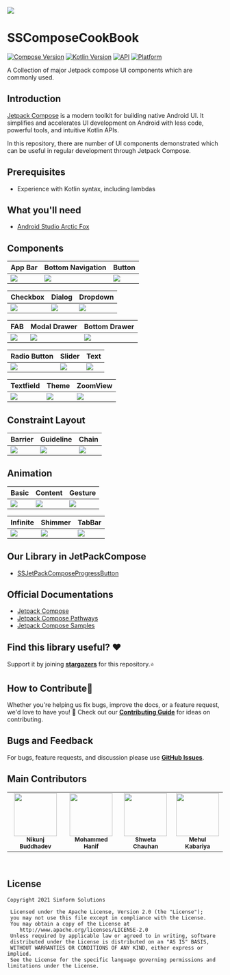 ![](/gif/Compose_Banner.png)

# SSComposeCookBook

[![Compose Version](https://img.shields.io/badge/Jetpack%20Compose-1.0.1-brightengreen)](https://img.shields.io/badge/Jetpack%20Compose-1.0.0-brightengreen)
[![Kotlin Version](https://img.shields.io/badge/Kotlin-v1.5.21-blue.svg)](https://kotlinlang.org)
[![API](https://img.shields.io/badge/API-21%2B-brightgreen.svg?style=flat)](https://img.shields.io/badge/API-21%2B-brightgreen.svg?style=flat)
[![Platform](https://img.shields.io/badge/Platform-Android-green.svg?style=flat)](https://www.android.com/) 

A Collection of major Jetpack compose UI components which are commonly used.

## Introduction

[Jetpack Compose](https://developer.android.com/jetpack/compose) is a modern toolkit for building native Android UI. It simplifies and accelerates UI development on Android with less code, powerful tools, and intuitive Kotlin APIs.

In this repository, there are number of UI components demonstrated which can be useful in regular development through Jetpack Compose.

## Prerequisites
- Experience with Kotlin syntax, including lambdas

## What you'll need
- [Android Studio Arctic Fox](https://developer.android.com/studio)

## Components

| App Bar | Bottom Navigation | Button |
| -- | -- | -- | 
| ![](/gif/AppBar.gif) | ![](/gif/BottomNav.gif)| ![](/gif/Button.gif)

| Checkbox | Dialog | Dropdown |
| -- | -- | -- | 
| ![](/gif/Checkbox.gif) | ![](/gif/Dialog.gif)| ![](/gif/Dropdown.gif)

| FAB | Modal Drawer | Bottom Drawer |
| -- | -- | -- | 
| ![](/gif/FAB.png) | ![](/gif/ModalDrawer.gif)| ![](/gif/BottomDrawer.gif)

| Radio Button | Slider | Text |
| -- | -- | -- | 
| ![](/gif/Radio.png) | ![](/gif/Sliders.gif)| ![](/gif/Text.png)

| Textfield | Theme | ZoomView |
| -- | -- | -- | 
| ![](/gif/TextFields.png) | ![](/gif/Theme.gif)| ![](/gif/Zoomview.gif)


## Constraint Layout

| Barrier | Guideline | Chain |
| -- | -- | -- | 
| ![](/gif/Constraint/Barrier.png) | ![](/gif/Constraint/Guideline.png)| ![](/gif/Constraint/Chain.png)


## Animation

| Basic | Content | Gesture |
| -- | -- | -- | 
| ![](/gif/Animation/BasicAnim.gif) | ![](/gif/Animation/ContentAnim.gif)| ![](/gif/Animation/GestureAnim.gif)

| Infinite | Shimmer | TabBar |
| -- | -- | -- | 
| ![](/gif/Animation/InfiniteAnim.gif) | ![](/gif/Animation/ShimmerAnim.gif)| ![](/gif/Animation/TabBarAnim.gif)

## Our Library in JetPackCompose
- [SSJetPackComposeProgressButton](https://github.com/SimformSolutionsPvtLtd/SSJetPackComposeProgressButton)

## Official Documentations
- [Jetpack Compose](https://developer.android.com/jetpack/compose)
- [Jetpack Compose Pathways](https://developer.android.com/courses/pathways/compose)
- [Jetpack Compose Samples](https://github.com/android/compose-samples)

## Find this library useful? ❤️
Support it by joining __[stargazers]__ for this repository.⭐

## How to Contribute🤝

Whether you're helping us fix bugs, improve the docs, or a feature request, we'd love to have you! 💪
Check out our __[Contributing Guide]__ for ideas on contributing.

## Bugs and Feedback
For bugs, feature requests, and discussion please use __[GitHub Issues]__.

## Main Contributors

<table>
  <tr>
    <td align="center"><a href="https://github.com/nikunj-b-simform"><img src="https://avatars.githubusercontent.com/u/86602550?s=100" width="100px;" alt=""/><br /><sub><b>Nikunj Buddhadev</b></sub></a></td>
    <td align="center"><a href="https://github.com/mdhanif-simformsolutions"><img src="https://avatars.githubusercontent.com/u/63775307?s=100" width="100px;" alt=""/><br /><sub><b>Mohammed Hanif</b></sub></a></td>
    <td align="center"><a href="https://github.com/shwetachauhan-simform"><img src="https://avatars.githubusercontent.com/u/63042002?s=100" width="100px;" alt=""/><br /><sub><b>Shweta Chauhan</b></sub></a></td>
    <td align="center"><a href="https://github.com/MehulKSimform"><img src="https://avatars.githubusercontent.com/u/60209725?s=100" width="100px;" alt=""/><br /><sub><b>Mehul Kabariya</b></sub></a></td>         
  </tr>
</table>
<br/>

## License
```
Copyright 2021 Simform Solutions

 Licensed under the Apache License, Version 2.0 (the "License");
 you may not use this file except in compliance with the License.
 You may obtain a copy of the License at
    http://www.apache.org/licenses/LICENSE-2.0
 Unless required by applicable law or agreed to in writing, software
 distributed under the License is distributed on an "AS IS" BASIS,
 WITHOUT WARRANTIES OR CONDITIONS OF ANY KIND, either express or implied.
 See the License for the specific language governing permissions and limitations under the License.
```

[//]: # (These are reference links used in the body of this note and get stripped out when the markdown processor does its job. There is no need to format nicely because it shouldn't be seen. Thanks SO - http://stackoverflow.com/questions/4823468/store-comments-in-markdown-syntax)
   [git-repo-url]: <https://github.com/SimformSolutionsPvtLtd/SSComposeCookBook.git>
   [stargazers]: <https://github.com/SimformSolutionsPvtLtd/SSComposeCookBook/stargazers>
   [Contributing Guide]: <https://github.com/SimformSolutionsPvtLtd/SSComposeCookBook/blob/main/CONTRIBUTING.md>
   [GitHub Issues]: <https://github.com/SimformSolutionsPvtLtd/SSComposeCookBook/issues>
